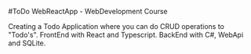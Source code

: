 #ToDo WebReactApp - WebDevelopment Course

Creating a Todo Application where you can do CRUD operations to "Todo's".
FrontEnd with React and Typescript.
BackEnd with C#, WebApi and SQLite.
